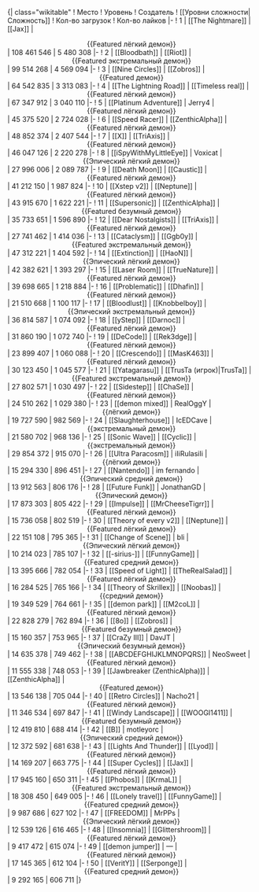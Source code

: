 {| class="wikitable"
! Место
! Уровень
! Создатель
! [[Уровни сложности|Сложность]]
! Кол-во загрузок
! Кол-во лайков
|-
! 1
| [[The Nightmare]]
| [[Jax]]
| <center>{{Featured лёгкий демон}}</center>
| 108 461 546
| 5 480 308
|-
! 2
| [[Bloodbath]]
| [[Riot]]
| <center>{{Featured экстремальный демон}}</center>
| 99 514 268
| 4 569 094
|-
! 3
| [[Nine Circles]]
| [[Zobros]]
| <center>{{Featured демон}}</center>
| 64 542 835
| 3 313 083
|-
! 4
| [[The Lightning Road]]
| [[Timeless real]]
| <center>{{Featured лёгкий демон}}</center>
| 67 347 912
| 3 040 110
|-
! 5
| [[Platinum Adventure]]
| Jerry4
| <center>{{Featured лёгкий демон}}</center>
| 45 375 520
| 2 724 028
|-
! 6
| [[Speed Racer]]
| [[ZenthicAlpha]]
| <center>{{Featured лёгкий демон}}</center>
| 48 852 374
| 2 407 544
|-
! 7
| [[X]]
| [[TriAxis]]
| <center>{{Featured лёгкий демон}}</center>
| 46 047 126
| 2 220 278
|-
! 8
| [[iSpyWithMyLittleEye]]
| Voxicat
| <center>{{Эпический лёгкий демон}}</center>
| 27 996 006
| 2 089 787
|-
! 9
| [[Death Moon]]
| [[Caustic]]
| <center>{{Featured лёгкий демон}}</center>
| 41 212 150
| 1 987 824
|-
! 10
| [[Xstep v2]]
| [[Neptune]]
| <center>{{Featured лёгкий демон}}</center>
| 43 915 670
| 1 622 221
|-
! 11
| [[Supersonic]]
| [[ZenthicAlpha]]
| <center>{{Featured безумный демон}}</center>
| 35 733 651
| 1 596 890
|-
! 12
| [[Dear Nostalgists]]
| [[TriAxis]]
| <center>{{Featured лёгкий демон}}</center>
| 27 741 462
| 1 414 036
|-
! 13
| [[Cataclysm]]
| [[Ggb0y]]
| <center>{{Featured экстремальный демон}}</center>
| 47 312 221
| 1 404 592
|-
! 14
| [[Extinction]]
| [[HaoN]]
| <center>{{Эпический лёгкий демон}}</center>
| 42 382 621
| 1 393 297
|-
! 15
| [[Laser Room]]
| [[TrueNature]]
| <center>{{Featured лёгкий демон}}</center>
| 39 698 665
| 1 218 884
|-
! 16
| [[Problematic]]
| [[Dhafin]]
| <center>{{Featured лёгкий демон}}</center>
| 21 510 668
| 1 100 117
|-
! 17
| [[Bloodlust]]
| [[Knobbelboy]]
| <center>{{Эпический экстремальный демон}}</center>
| 36 814 587
| 1 074 092
|-
! 18
| [[yStep]]
| [[Darnoc]]
| <center>{{Featured лёгкий демон}}</center>
| 31 860 190
| 1 072 740
|-
! 19
| [[DeCode]]
| [[Rek3dge]]
| <center>{{Featured лёгкий демон}}</center>
| 23 899 407
| 1 060 088
|-
! 20
| [[Crescendo]]
| [[MasK463]]
| <center>{{Featured лёгкий демон}}</center>
| 30 123 450
| 1 045 577
|-
! 21
| [[Yatagarasu]]
| [[TrusTa (игрок)|TrusTa]]
| <center>{{Featured экстремальный демон}}</center>
| 27 802 571
| 1 030 497
|-
! 22
| [[Sidestep]]
| [[ChaSe]]
| <center>{{Featured лёгкий демон}}</center>
| 24 510 262
| 1 029 380
|-
! 23
| [[demon mixed]]
| RealOggY
| <center>{{лёгкий демон}}</center>
| 19 727 590
| 982 569
|-
! 24
| [[Slaughterhouse]]
| IcEDCave
| <center>{{экстремальный демон}}</center>
| 21 580 702
| 968 136
|-
! 25
| [[Sonic Wave]]
| [[Cyclic]]
| <center>{{экстремальный демон}}</center>
| 29 854 372
| 915 070
|-
! 26
| [[Ultra Paracosm]]
| iIiRulasiIi
| <center>{{лёгкий демон}}</center>
| 15 294 330
| 896 451
|-
! 27
| [[Nantendo]]
| im fernando
| <center>{{Эпический средний демон}}</center>
| 13 912 563
| 806 176
|-
! 28
| [[Future Funk]]
| JonathanGD
| <center>{{Эпический демон}}</center>
| 17 873 303
| 805 422
|-
! 29
| [[Impulse]]
| [[MrCheeseTigrr]]
| <center>{{Featured лёгкий демон}}</center>
| 15 736 058
| 802 519
|-
! 30
| [[Theory of every v2]]
| [[Neptune]]
| <center>{{Featured лёгкий демон}}</center>
| 22 151 108
| 795 365
|-
! 31
| [[Change of Scene]]
| bli
| <center>{{Эпический лёгкий демон}}</center>
| 10 214 023
| 785 107
|-
! 32
| [[-sirius-]]
| [[FunnyGame]]
| <center>{{Featured средний демон}}</center>
| 13 395 666
| 782 054
|-
! 33
| [[Speed of Light]]
| [[TheRealSalad]]
| <center>{{Featured лёгкий демон}}</center>
| 16 284 525
| 765 166
|-
! 34
| [[Theory of Skrillex]]
| [[Noobas]]
| <center>{{средний демон}}</center>
| 19 349 529
| 764 661
|-
! 35
| [[demon park]]
| [[M2coL]]
| <center>{{Featured лёгкий демон}}</center>
| 22 828 279
| 762 894
|-
! 36
| [[8o]]
| [[Zobros]]
| <center>{{Featured безумный демон}}</center>
| 15 160 357
| 753 965
|-
! 37
| [[CraZy III]]
| DavJT
| <center>{{Эпический безумный демон}}</center>
| 14 635 378
| 749 462
|-
! 38
| [[ABCDEFGHIJKLMNOPQRS]]
| NeoSweet
| <center>{{Featured лёгкий демон}}</center>
| 11 555 338
| 748 053
|-
! 39
| [[Jawbreaker (ZenthicAlpha)]]
| [[ZenthicAlpha]]
| <center>{{Featured демон}}</center>
| 13 546 138
| 705 044
|-
! 40
| [[Retro Circles]]
| Nacho21
| <center>{{Featured лёгкий демон}}</center>
| 11 346 534
| 697 847
|-
! 41
| [[Windy Landscape]]
| [[WOOGI1411]]
| <center>{{Featured безумный демон}}</center>
| 12 419 810
| 688 414
|-
! 42
| [[B]]
| motleyorc
| <center>{{Эпический средний демон}}</center>
| 12 372 592
| 681 638
|-
! 43
| [[Lights And Thunder]]
| [[Lyod]]
| <center>{{Featured лёгкий демон}}</center>
| 14 169 207
| 663 775
|-
! 44
| [[Super Cycles]]
| [[Jax]]
| <center>{{Featured лёгкий демон}}</center>
| 17 945 160
| 650 311
|-
! 45
| [[Phobos]]
| [[KrmaL]]
| <center>{{Featured экстремальный демон}}</center>
| 18 308 450
| 649 005
|-
! 46
| [[Lonely travel]]
| [[FunnyGame]]
| <center>{{Featured средний демон}}</center>
| 9 987 686
| 627 102
|-
! 47
| [[FREEDOM]]
| MrPPs
| <center>{{Эпический лёгкий демон}}</center>
| 12 539 126
| 616 465
|-
! 48
| [[Insomnia]]
| [[Glittershroom]]
| <center>{{Featured лёгкий демон}}</center>
| 9 417 472
| 615 074
|-
! 49
| [[demon jumper]]
| —
| <center>{{Featured лёгкий демон}}</center>
| 17 145 365
| 612 104
|-
! 50
| [[VeritY]]
| [[Serponge]]
| <center>{{Featured средний демон}}</center>
| 9 292 165
| 606 711
|}